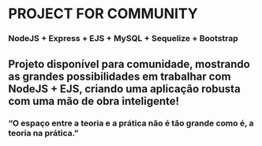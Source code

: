 
# PROJECT FOR COMMUNITY

### NodeJS + Express + EJS + MySQL + Sequelize + Bootstrap

## Projeto disponível para comunidade, mostrando as grandes possibilidades em trabalhar com NodeJS + EJS, criando uma aplicação robusta com uma mão de obra inteligente!

### “O espaço entre a teoria e a prática não é tão grande como é, a teoria na prática.”